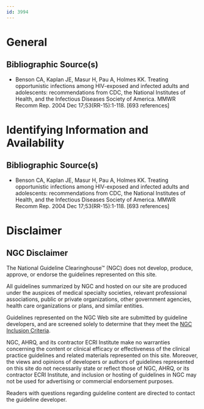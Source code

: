 ```yaml
---
id: 3994
---
```


# General

## Bibliographic Source(s)

- Benson CA, Kaplan JE, Masur H, Pau A, Holmes KK. Treating opportunistic infections among HIV-exposed and infected adults and adolescents: recommendations from CDC, the National Institutes of Health, and the Infectious Diseases Society of America. MMWR Recomm Rep. 2004 Dec 17;53(RR-15):1-118. [693 references]

# Identifying Information and Availability

## Bibliographic Source(s)

- Benson CA, Kaplan JE, Masur H, Pau A, Holmes KK. Treating opportunistic infections among HIV-exposed and infected adults and adolescents: recommendations from CDC, the National Institutes of Health, and the Infectious Diseases Society of America. MMWR Recomm Rep. 2004 Dec 17;53(RR-15):1-118. [693 references]

# Disclaimer

## NGC Disclaimer

The National Guideline Clearinghouse™ (NGC) does not develop, produce, approve, or endorse the guidelines represented on this site.

All guidelines summarized by NGC and hosted on our site are produced under the auspices of medical specialty societies, relevant professional associations, public or private organizations, other government agencies, health care organizations or plans, and similar entities.

Guidelines represented on the NGC Web site are submitted by guideline developers, and are screened solely to determine that they meet the [NGC Inclusion Criteria](/help-and-about/summaries/inclusion-criteria).

NGC, AHRQ, and its contractor ECRI Institute make no warranties concerning the content or clinical efficacy or effectiveness of the clinical practice guidelines and related materials represented on this site. Moreover, the views and opinions of developers or authors of guidelines represented on this site do not necessarily state or reflect those of NGC, AHRQ, or its contractor ECRI Institute, and inclusion or hosting of guidelines in NGC may not be used for advertising or commercial endorsement purposes.

Readers with questions regarding guideline content are directed to contact the guideline developer.


